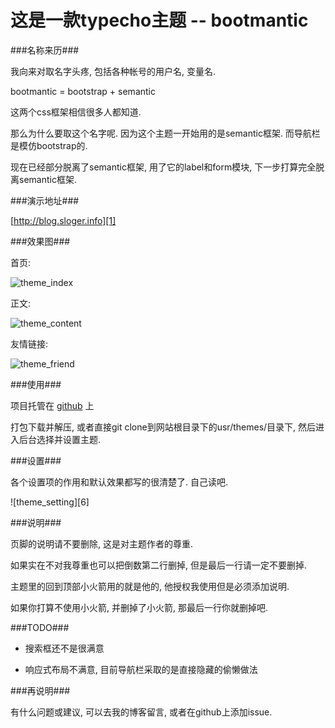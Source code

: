 这是一款typecho主题 -- bootmantic
===

###名称来历###

我向来对取名字头疼, 包括各种帐号的用户名, 变量名.

bootmantic = bootstrap + semantic

这两个css框架相信很多人都知道.

那么为什么要取这个名字呢. 因为这个主题一开始用的是semantic框架. 而导航栏是模仿bootstrap的.

现在已经部分脱离了semantic框架, 用了它的label和form模块, 下一步打算完全脱离semantic框架.

###演示地址###

[http://blog.sloger.info][1]

###效果图###

首页:

![theme_index][2]

正文:

![theme_content][3]

友情链接:

![theme_friend][4]


###使用###

项目托管在 [github][5] 上

打包下载并解压, 或者直接git clone到网站根目录下的usr/themes/目录下, 然后进入后台选择并设置主题.


###设置###

各个设置项的作用和默认效果都写的很清楚了. 自己读吧.

![theme_setting][6]


###说明###

页脚的说明请不要删除, 这是对主题作者的尊重.

如果实在不对我尊重也可以把倒数第二行删掉, 但是最后一行请一定不要删掉.

主题里的回到顶部小火箭用的就是他的, 他授权我使用但是必须添加说明.

如果你打算不使用小火箭, 并删掉了小火箭, 那最后一行你就删掉吧.

###TODO###

- 搜索框还不是很满意

- 响应式布局不满意, 目前导航栏采取的是直接隐藏的偷懒做法

###再说明###

有什么问题或建议, 可以去我的博客留言, 或者在github上添加issue.


[1]: http://blog.sloger.info
[2]: http://slblog.qiniudn.com/blog/theme_index.png
[3]: http://slblog.qiniudn.com/blog/theme_content.png
[4]: http://slblog.qiniudn.com/blog/theme_friend.png
[5]: https://github.com/DreamHarbor/bootmantic

